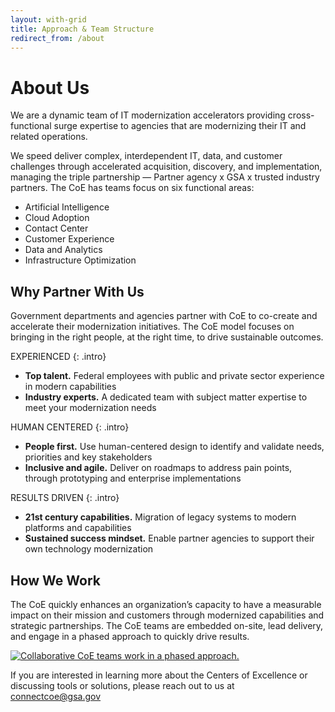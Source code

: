 ```yaml
---
layout: with-grid
title: Approach & Team Structure
redirect_from: /about
---
```


# About Us

We are a dynamic team of IT modernization accelerators providing cross-functional surge expertise to agencies that are modernizing their IT and related operations.

We speed deliver complex, interdependent IT, data, and customer challenges through accelerated acquisition, discovery, and implementation, managing the triple partnership — Partner agency x GSA x trusted industry partners. The CoE has teams focus on six functional areas:

- Artificial Intelligence
- Cloud Adoption
- Contact Center
- Customer Experience
- Data and Analytics
- Infrastructure Optimization

## Why Partner With Us

Government departments and agencies partner with CoE to co-create and accelerate their modernization initiatives. The CoE model focuses on bringing in the right people, at the right time, to drive sustainable outcomes. 

EXPERIENCED
{: .intro}
- **Top talent.** Federal employees with public and private sector experience in modern capabilities 
- **Industry experts.** A dedicated team with subject matter expertise to meet your modernization needs  

HUMAN CENTERED
{: .intro}
- **People first.** Use human-centered design to identify and validate needs, priorities and key stakeholders
- **Inclusive and agile.** Deliver on roadmaps to address pain points, through prototyping and enterprise implementations 

RESULTS DRIVEN 
{: .intro}
- **21st century capabilities.** Migration of legacy systems to modern platforms and capabilities 
- **Sustained success mindset.** Enable partner agencies to support their own technology modernization 
  
## How We Work
The CoE quickly enhances an organization’s capacity to have a measurable impact on their mission and customers through modernized capabilities and strategic partnerships. The CoE teams are embedded on-site, lead delivery, and engage in a phased approach to quickly drive results.

<a href="{{site.baseurl}}/images/About Us.png" target="_blank" rel="noopener noreferrer">
<img src="{{site.baseurl}}/images/About Us.png" class="img-responsive" alt="Collaborative CoE teams work in a phased approach.">
</a>


If you are interested in learning more about the Centers of Excellence or discussing tools or solutions, please reach out to us at [connectcoe@gsa.gov](mailto:connectcoe@gsa.gov)
